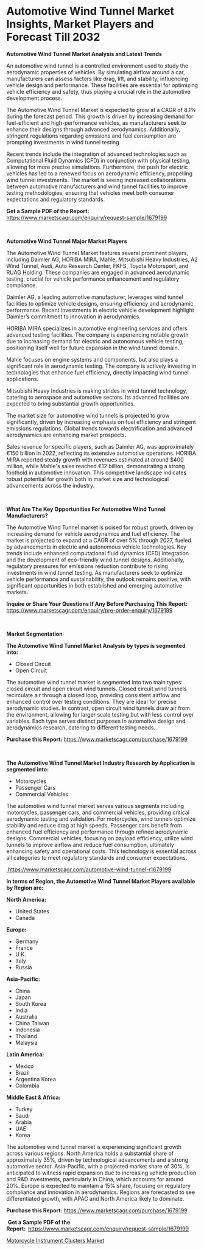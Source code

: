 <p><h1>Automotive Wind Tunnel Market Insights, Market Players and Forecast Till 2032</h1></p><p><strong>Automotive Wind Tunnel Market Analysis and Latest Trends</strong></p>
<p><p>An automotive wind tunnel is a controlled environment used to study the aerodynamic properties of vehicles. By simulating airflow around a car, manufacturers can assess factors like drag, lift, and stability, influencing vehicle design and performance. These facilities are essential for optimizing vehicle efficiency and safety, thus playing a crucial role in the automotive development process.</p><p>The Automotive Wind Tunnel Market is expected to grow at a CAGR of 8.1% during the forecast period. This growth is driven by increasing demand for fuel-efficient and high-performance vehicles, as manufacturers seek to enhance their designs through advanced aerodynamics. Additionally, stringent regulations regarding emissions and fuel consumption are prompting investments in wind tunnel testing. </p><p>Recent trends include the integration of advanced technologies such as Computational Fluid Dynamics (CFD) in conjunction with physical testing, allowing for more precise simulations. Furthermore, the push for electric vehicles has led to a renewed focus on aerodynamic efficiency, propelling wind tunnel investments. The market is seeing increased collaborations between automotive manufacturers and wind tunnel facilities to improve testing methodologies, ensuring that vehicles meet both consumer expectations and regulatory standards.</p></p>
<p><strong>Get a Sample PDF of the Report:&nbsp;</strong> <a href="https://www.marketscagr.com/enquiry/request-sample/1679199?utm_campaign=3124&utm_medium=2&utm_source=Github&utm_content=ia&utm_term=30032025&utm_id=automotive-wind-tunnel">https://www.marketscagr.com/enquiry/request-sample/1679199</a></p>
<p>&nbsp;</p>
<p><strong>Automotive Wind Tunnel Major Market Players</strong></p>
<p><p>The Automotive Wind Tunnel Market features several prominent players, including Daimler AG, HORIBA MIRA, Mahle, Mitsubishi Heavy Industries, A2 Wind Tunnel, Audi, Auto Research Center, FKFS, Toyota Motorsport, and RUAG Holding. These companies are engaged in advanced aerodynamic testing, crucial for vehicle performance enhancement and regulatory compliance.</p><p>Daimler AG, a leading automotive manufacturer, leverages wind tunnel facilities to optimize vehicle designs, ensuring efficiency and aerodynamic performance. Recent investments in electric vehicle development highlight Daimler’s commitment to innovation in aerodynamics. </p><p>HORIBA MIRA specializes in automotive engineering services and offers advanced testing facilities. The company is experiencing notable growth due to increasing demand for electric and autonomous vehicle testing, positioning itself well for future expansion in the wind tunnel domain.</p><p>Mahle focuses on engine systems and components, but also plays a significant role in aerodynamic testing. The company is actively investing in technologies that enhance fuel efficiency, directly impacting wind tunnel applications. </p><p>Mitsubishi Heavy Industries is making strides in wind tunnel technology, catering to aerospace and automotive sectors. Its advanced facilities are expected to bring substantial growth opportunities.</p><p>The market size for automotive wind tunnels is projected to grow significantly, driven by increasing emphasis on fuel efficiency and stringent emissions regulations. Global trends towards electrification and advanced aerodynamics are enhancing market prospects. </p><p>Sales revenue for specific players, such as Daimler AG, was approximately €150 billion in 2022, reflecting its extensive automotive operations. HORIBA MIRA reported steady growth with revenues estimated at around $400 million, while Mahle's sales reached €12 billion, demonstrating a strong foothold in automotive innovation. This competitive landscape indicates robust potential for growth both in market size and technological advancements across the industry.</p></p>
<p>&nbsp;</p>
<p><strong>What Are The Key Opportunities For Automotive Wind Tunnel Manufacturers?</strong></p>
<p><p>The Automotive Wind Tunnel market is poised for robust growth, driven by increasing demand for vehicle aerodynamics and fuel efficiency. The market is projected to expand at a CAGR of over 5% through 2027, fueled by advancements in electric and autonomous vehicle technologies. Key trends include enhanced computational fluid dynamics (CFD) integration and the development of eco-friendly wind tunnel designs. Additionally, regulatory pressures for emissions reduction contribute to rising investments in wind tunnel testing. As manufacturers seek to optimize vehicle performance and sustainability, the outlook remains positive, with significant opportunities in both established and emerging automotive markets.</p></p>
<p><strong>Inquire or Share Your Questions If Any Before Purchasing This Report:</strong> <a href="https://www.marketscagr.com/enquiry/pre-order-enquiry/1679199?utm_campaign=3124&utm_medium=2&utm_source=Github&utm_content=ia&utm_term=30032025&utm_id=automotive-wind-tunnel">https://www.marketscagr.com/enquiry/pre-order-enquiry/1679199</a></p>
<p>&nbsp;</p>
<p><strong>Market Segmentation</strong></p>
<p><strong>The Automotive Wind Tunnel Market Analysis by types is segmented into:</strong></p>
<p><ul><li>Closed Circuit</li><li>Open Circuit</li></ul></p>
<p><p>The automotive wind tunnel market is segmented into two main types: closed circuit and open circuit wind tunnels. Closed circuit wind tunnels recirculate air through a closed loop, providing consistent airflow and enhanced control over testing conditions. They are ideal for precise aerodynamic studies. In contrast, open circuit wind tunnels draw air from the environment, allowing for larger scale testing but with less control over variables. Each type serves distinct purposes in automotive design and aerodynamics research, catering to different testing needs.</p></p>
<p><strong>Purchase this Report:&nbsp;</strong><a href="https://www.marketscagr.com/purchase/1679199?utm_campaign=3124&utm_medium=2&utm_source=Github&utm_content=ia&utm_term=30032025&utm_id=automotive-wind-tunnel">https://www.marketscagr.com/purchase/1679199</a></p>
<p>&nbsp;</p>
<p><strong>The Automotive Wind Tunnel Market Industry Research by Application is segmented into:</strong></p>
<p><ul><li>Motorcycles</li><li>Passenger Cars</li><li>Commercial Vehicles</li></ul></p>
<p><p>The automotive wind tunnel market serves various segments including motorcycles, passenger cars, and commercial vehicles, providing critical aerodynamic testing and validation. For motorcycles, wind tunnels optimize stability and reduce drag at high speeds. Passenger cars benefit from enhanced fuel efficiency and performance through refined aerodynamic designs. Commercial vehicles, focusing on payload efficiency, utilize wind tunnels to improve airflow and reduce fuel consumption, ultimately enhancing safety and operational costs. This technology is essential across all categories to meet regulatory standards and consumer expectations.</p></p>
<p><a href="https://www.marketscagr.com/automotive-wind-tunnel-r1679199?utm_campaign=3124&utm_medium=2&utm_source=Github&utm_content=ia&utm_term=30032025&utm_id=automotive-wind-tunnel">&nbsp;https://www.marketscagr.com/automotive-wind-tunnel-r1679199</a></p>
<p><strong>In terms of Region, the Automotive Wind Tunnel Market Players available by Region are:</strong></p>
<p>
    <p> <strong> North America: </strong>
        <ul>
            <li>United States</li>
            <li>Canada</li>
        </ul>
        </p> 
    <p> <strong> Europe: </strong>
        <ul>
            <li>Germany</li>
            <li>France</li>
            <li>U.K.</li>
            <li>Italy</li>
            <li>Russia</li>
        </ul>
        </p> 
    <p> <strong> Asia-Pacific: </strong>
        <ul>
            <li>China</li>
            <li>Japan</li>
            <li>South Korea</li>
            <li>India</li>
            <li>Australia</li>
            <li>China Taiwan</li>
            <li>Indonesia</li>
            <li>Thailand</li>
            <li>Malaysia</li>
        </ul>
        </p> 
    <p> <strong> Latin America: </strong>
        <ul>
            <li>Mexico</li>
            <li>Brazil</li>
            <li>Argentina Korea</li>
            <li>Colombia</li>
        </ul>
        </p> 
    <p> <strong> Middle East & Africa: </strong>
        <ul>
            <li>Turkey</li>
            <li>Saudi</li>
            <li>Arabia</li>
            <li>UAE</li>
            <li>Korea</li>
        </ul>
    </p>
    </p>
<p><p>The automotive wind tunnel market is experiencing significant growth across various regions. North America holds a substantial share of approximately 35%, driven by technological advancements and a strong automotive sector. Asia-Pacific, with a projected market share of 30%, is anticipated to witness rapid expansion due to increasing vehicle production and R&D investments, particularly in China, which accounts for around 20%. Europe is expected to maintain a 15% share, focusing on regulatory compliance and innovation in aerodynamics. Regions are forecasted to see differentiated growth, with APAC and North America likely to dominate.</p></p>
<p><strong>Purchase this Report: </strong><a href="https://www.marketscagr.com/purchase/1679199?utm_campaign=3124&utm_medium=2&utm_source=Github&utm_content=ia&utm_term=30032025&utm_id=automotive-wind-tunnel">https://www.marketscagr.com/purchase/1679199</a></p>
<p>&nbsp;<strong>Get a Sample PDF of the Report:&nbsp;&nbsp;</strong><a href="https://www.marketscagr.com/enquiry/request-sample/1679199?utm_campaign=3124&utm_medium=2&utm_source=Github&utm_content=ia&utm_term=30032025&utm_id=automotive-wind-tunnel">https://www.marketscagr.com/enquiry/request-sample/1679199</a></p>
<p><strong></strong></p>
<p><p><a href="https://github.com/nkbaroga/Market-Research-Report-List-1/blob/main/motorcycle-instrument-clusters-market.md?utm_campaign=3124&utm_medium=2&utm_source=Github&utm_content=ia&utm_term=30032025&utm_id=automotive-wind-tunnel">Motorcycle Instrument Clusters Market</a></p></p>